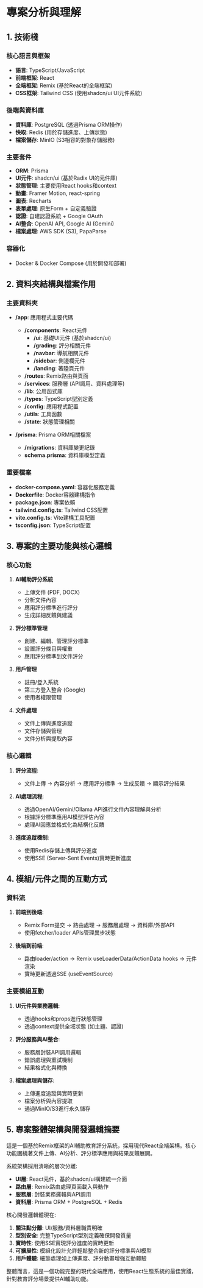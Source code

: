 # 專案分析與理解

## 1. 技術棧

### 核心語言與框架

- **語言**: TypeScript/JavaScript
- **前端框架**: React
- **全端框架**: Remix (基於React的全端框架)
- **CSS框架**: Tailwind CSS (使用shadcn/ui UI元件系統)

### 後端與資料庫

- **資料庫**: PostgreSQL (透過Prisma ORM操作)
- **快取**: Redis (用於存儲進度、上傳狀態)
- **檔案儲存**: MinIO (S3相容的對象存儲服務)

### 主要套件

- **ORM**: Prisma
- **UI元件**: shadcn/ui (基於Radix UI的元件庫)
- **狀態管理**: 主要使用React hooks和context
- **動畫**: Framer Motion, react-spring
- **圖表**: Recharts
- **表單處理**: 原生Form + 自定義驗證
- **認證**: 自建認證系統 + Google OAuth
- **AI整合**: OpenAI API, Google AI (Gemini)
- **檔案處理**: AWS SDK (S3), PapaParse

### 容器化

- Docker & Docker Compose (用於開發和部署)

## 2. 資料夾結構與檔案作用

### 主要資料夾

- **/app**: 應用程式主要代碼

  - **/components**: React元件
    - **/ui**: 基礎UI元件 (基於shadcn/ui)
    - **/grading**: 評分相關元件
    - **/navbar**: 導航相關元件
    - **/sidebar**: 側邊欄元件
    - **/landing**: 著陸頁元件
  - **/routes**: Remix路由與頁面
  - **/services**: 服務層 (API調用、資料處理等)
  - **/lib**: 公用函式庫
  - **/types**: TypeScript型別定義
  - **/config**: 應用程式配置
  - **/utils**: 工具函數
  - **/state**: 狀態管理相關

- **/prisma**: Prisma ORM相關檔案
  - **/migrations**: 資料庫變更記錄
  - **schema.prisma**: 資料庫模型定義

### 重要檔案

- **docker-compose.yaml**: 容器化服務定義
- **Dockerfile**: Docker容器建構指令
- **package.json**: 專案依賴
- **tailwind.config.ts**: Tailwind CSS配置
- **vite.config.ts**: Vite建構工具配置
- **tsconfig.json**: TypeScript配置

## 3. 專案的主要功能與核心邏輯

### 核心功能

1. **AI輔助評分系統**

   - 上傳文件 (PDF, DOCX)
   - 分析文件內容
   - 應用評分標準進行評分
   - 生成詳細反饋與建議

2. **評分標準管理**

   - 創建、編輯、管理評分標準
   - 設置評分條目與權重
   - 應用評分標準到文件評分

3. **用戶管理**

   - 註冊/登入系統
   - 第三方登入整合 (Google)
   - 使用者權限管理

4. **文件處理**
   - 文件上傳與進度追蹤
   - 文件存儲與管理
   - 文件分析與提取內容

### 核心邏輯

1. **評分流程**:

   - 文件上傳 → 內容分析 → 應用評分標準 → 生成反饋 → 顯示評分結果

2. **AI處理流程**:

   - 透過OpenAI/Gemini/Ollama API進行文件內容理解與分析
   - 根據評分標準應用AI模型評估內容
   - 處理AI回應並格式化為結構化反饋

3. **進度追蹤機制**:
   - 使用Redis存儲上傳與評分進度
   - 使用SSE (Server-Sent Events)實時更新進度

## 4. 模組/元件之間的互動方式

### 資料流

1. **前端到後端**:

   - Remix Form提交 → 路由處理 → 服務層處理 → 資料庫/外部API
   - 使用fetcher/loader APIs管理異步狀態

2. **後端到前端**:
   - 路由loader/action → Remix useLoaderData/ActionData hooks → 元件渲染
   - 實時更新透過SSE (useEventSource)

### 主要模組互動

1. **UI元件與業務邏輯**:

   - 透過hooks和props進行狀態管理
   - 透過context提供全域狀態 (如主題、認證)

2. **評分服務與AI整合**:

   - 服務層封裝API調用邏輯
   - 錯誤處理與重試機制
   - 結果格式化與轉換

3. **檔案處理與儲存**:
   - 上傳進度追蹤與實時更新
   - 檔案分析與內容提取
   - 通過MinIO/S3進行永久儲存

## 5. 專案整體架構與開發邏輯摘要

這是一個基於Remix框架的AI輔助教育評分系統，採用現代React全端架構。核心功能圍繞著文件上傳、AI分析、評分標準應用與結果反饋展開。

系統架構採用清晰的層次分離:

- **UI層**: React元件，基於shadcn/ui構建統一介面
- **路由層**: Remix路由處理頁面載入與動作
- **服務層**: 封裝業務邏輯與API調用
- **資料層**: Prisma ORM + PostgreSQL + Redis

核心開發邏輯體現在:

1. **關注點分離**: UI/服務/資料層職責明確
2. **型別安全**: 完整TypeScript型別定義確保開發質量
3. **實時性**: 使用SSE實現評分進度的實時更新
4. **可擴展性**: 模組化設計允許輕鬆整合新的評分標準與AI模型
5. **用戶體驗**: 細節處理如上傳進度、評分動畫增強互動體驗

整體而言，這是一個功能完整的現代全端應用，使用React生態系統的最佳實踐，針對教育評分場景提供AI輔助功能。
